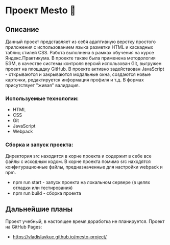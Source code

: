 # Проект Mesto 🧭
## Описание
Данный проект представляет из себя адаптивную верстку простого приложения с использованием языка разметки HTML и каскадных таблиц стилей CSS. Работа выполнена в рамках обучения на курсе Яндекс.Практикума. В проекте также была применена методология БЭМ, в качестве системы контроля версий использован Git, выгружен проект на площадку GitHub. В проекте активно задействован JavaScript - открываются и закрываются модальные окна, создаются новые карточки, редактируется информация профиля и т.д. В формах присутствует "живая" валидация.
### Используемые технологии:
- HTML
- CSS
- Git
- JavaScript
- Webpack
### Сборка и запуск проекта:
Директория src находится в корне проекта и содержит в себе все файлы с исходным кодом. В корне проекта помимо src находятся конфигурационные файлы, предназначенные для настройки webpack и npm.
- npm run start - запуск проекта на локальном сервере (в целях отладки или тестирования)
- npm run build - сборка проекта
## Дальнейшие планы
Проект учебный, в настоящее время доработка не планируется.
Проект на GitHub Pages:
- https://vladislavkuc.github.io/mesto-project/
